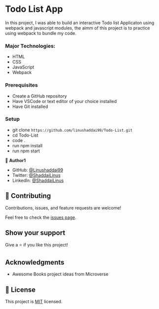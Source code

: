 # Todo List App

In this project, I was able to build an interactive Todo list Applicaton using webpack and javascript modules, the aimm of this project is to practice using webpack to bundle my code.

### Major Technologies: 
- HTML
- CSS
- JavaScript
- Webpack

### Prerequisites
- Create a GitHub repository
- Have VSCode or text editor of your choice installed
- Have Git installed

### Setup
- git clone `https://github.com/linushaddai99/Todo-List.git`
- cd Todo-List
- code .
- run npm install
- run npm start


👤 **Author1**

- GitHub: [@Linushaddai99](https://github.com/Linushaddai99)
- Twitter: [@ShaddaiLinus](https://twitter.com/ShaddaiLinus)
- LinkedIn: [@ShaddaiLinus](https://www.linkedin.com/in/linusshaddai/)


## 🤝 Contributing

Contributions, issues, and feature requests are welcome!

Feel free to check the [issues page](../../issues/).

## Show your support

Give a ⭐️ if you like this project!

## Acknowledgments

- Awesome Books project ideas from Microverse 

## 📝 License

This project is [MIT](./LICENSE) licensed.
